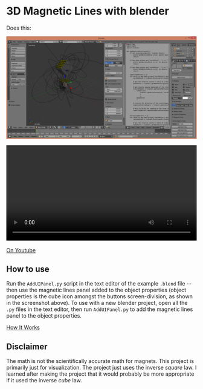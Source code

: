 # 3D Magnetic Lines with blender

Does this:

![First time getting it working](./3DMagneticLines.png)

<video controls width="100%">
<source src="./animation.avi" type="video/avi"> 
</video>

[On Youtube](https://youtu.be/B3bTxSRhlVY)

## How to use
Run the `AddUIPanel.py` script in the text editor of the example `.blend` file -- then use the magnetic lines panel added to the object properties (object properties is the cube icon amongst the buttons screen-division, as shown in the screenshot above). To use with a new blender project, open all the `.py` files in the text editor, then run `AddUIPanel.py` to add the magnetic lines panel to the object properties.

[How It Works](./howItWorks.md)

## Disclaimer
The math is not the scientifically accurate math for magnets. This project is primarily just for visualization. The project just uses the inverse _square_ law. I learned after making the project that it would probably be more appropriate if it used the inverse _cube_ law.